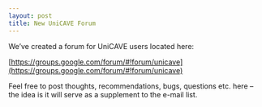 ```yaml
---
layout: post
title: New UniCAVE Forum
---
```


We’ve created a forum for UniCAVE users located here:

[https://groups.google.com/forum/#!forum/unicave](https://groups.google.com/forum/#!forum/unicave)

Feel free to post thoughts, recommendations, bugs, questions etc. here – the idea is it will serve as a supplement to the e-mail list.